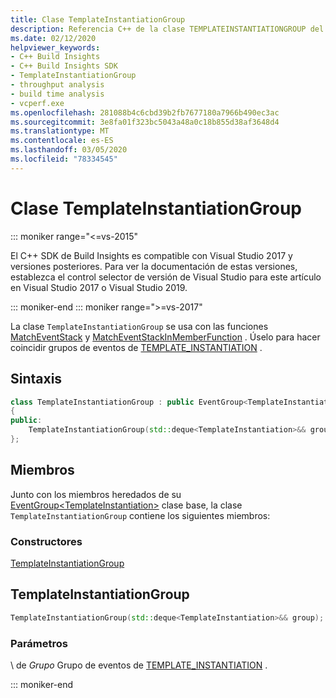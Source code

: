 ```yaml
---
title: Clase TemplateInstantiationGroup
description: Referencia C++ de la clase TEMPLATEINSTANTIATIONGROUP del SDK de Build Insights.
ms.date: 02/12/2020
helpviewer_keywords:
- C++ Build Insights
- C++ Build Insights SDK
- TemplateInstantiationGroup
- throughput analysis
- build time analysis
- vcperf.exe
ms.openlocfilehash: 281088b4c6cbd39b2fb7677180a7966b490ec3ac
ms.sourcegitcommit: 3e8fa01f323bc5043a48a0c18b855d38af3648d4
ms.translationtype: MT
ms.contentlocale: es-ES
ms.lasthandoff: 03/05/2020
ms.locfileid: "78334545"
---
```

# <a name="templateinstantiationgroup-class"></a>Clase TemplateInstantiationGroup

::: moniker range="<=vs-2015"

El C++ SDK de Build Insights es compatible con Visual Studio 2017 y versiones posteriores. Para ver la documentación de estas versiones, establezca el control selector de versión de Visual Studio para este artículo en Visual Studio 2017 o Visual Studio 2019.

::: moniker-end
::: moniker range=">=vs-2017"

La clase `TemplateInstantiationGroup` se usa con las funciones [MatchEventStack](../functions/match-event-stack.md) y [MatchEventStackInMemberFunction](../functions/match-event-stack-in-member-function.md) . Úselo para hacer coincidir grupos de eventos de [TEMPLATE_INSTANTIATION](../event-table.md#template-instantiation) .

## <a name="syntax"></a>Sintaxis

```cpp
class TemplateInstantiationGroup : public EventGroup<TemplateInstantiation>
{
public:
    TemplateInstantiationGroup(std::deque<TemplateInstantiation>&& group);
};
```

## <a name="members"></a>Miembros

Junto con los miembros heredados de su [EventGroup\<TemplateInstantiation\>](event-group.md) clase base, la clase `TemplateInstantiationGroup` contiene los siguientes miembros:

### <a name="constructors"></a>Constructores

[TemplateInstantiationGroup](#template-instantiation-group)

## <a name="template-instantiation-group"></a>TemplateInstantiationGroup

```cpp
TemplateInstantiationGroup(std::deque<TemplateInstantiation>&& group);
```

### <a name="parameters"></a>Parámetros

\ de *Grupo*
Grupo de eventos de [TEMPLATE_INSTANTIATION](../event-table.md#template-instantiation) .

::: moniker-end
